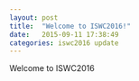 ```yaml
---
layout: post
title:  "Welcome to ISWC2016!"
date:   2015-09-11 17:38:49
categories: iswc2016 update
---
```

Welcome to ISWC2016